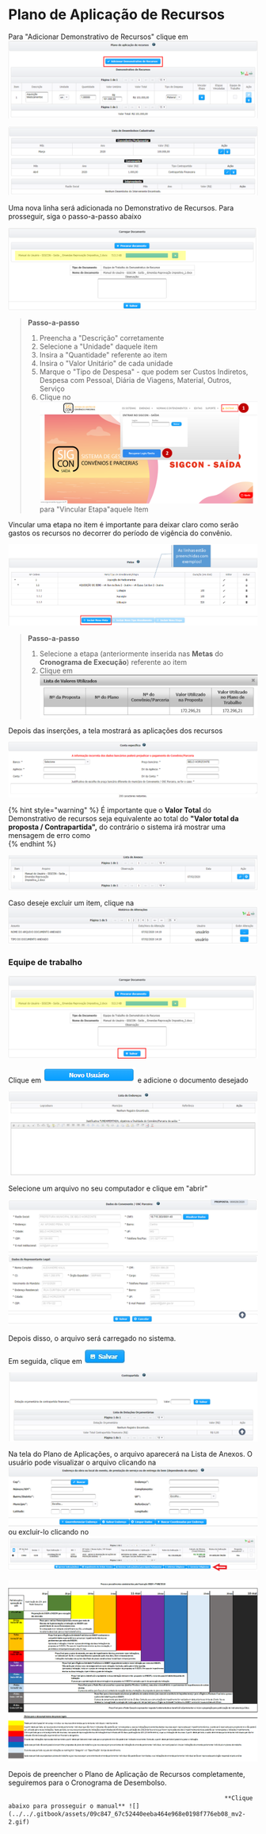 # Plano de Aplicação de Recursos

Para "Adicionar Demonstrativo de Recursos" clique em ![](../../.gitbook/assets/image%20%2868%29.png) 

![](../../.gitbook/assets/image%20%2880%29.png)

Uma nova linha será adicionada no Demonstrativo de Recursos. Para prosseguir, siga o passo-a-passo abaixo

![](../../.gitbook/assets/image%20%2821%29.png)

> **Passo-a-passo**
>
> 1. Preencha a "Descrição" corretamente
> 2. Selecione a "Unidade" daquele item
> 3. Insira a "Quantidade" referente ao item
> 4. Insira o "Valor Unitário" de cada unidade
> 5. Marque o "Tipo de Despesa" - que podem ser Custos Indiretos, Despesa com Pessoal, Diária de Viagens, Material, Outros, Serviço
> 6. Clique no ![](../../.gitbook/assets/image%20%2832%29.png) para "Vincular Etapa"aquele Item

Vincular uma etapa no item é importante para deixar claro como serão gastos os recursos no decorrer do período de vigência do convênio.

![](../../.gitbook/assets/image%20%2866%29.png)

> **Passo-a-passo**
>
> 1. Selecione a etapa \(anteriormente inserida nas **Metas** do **Cronograma de Execução**\) referente ao item
> 2. Clique em ![](../../.gitbook/assets/image%20%2822%29.png)

Depois das inserções, a tela mostrará as aplicações dos recursos

![](../../.gitbook/assets/image%20%2834%29.png)

{% hint style="warning" %}
É importante que o **Valor Total** do Demonstrativo de recursos seja equivalente ao total do **"Valor total da proposta / Contrapartida",** do contrário o sistema irá mostrar uma mensagem de erro como   
{% endhint %}

![](../../.gitbook/assets/image%20%2863%29.png)

Caso deseje excluir um item, clique na ![](../../.gitbook/assets/image%20%2887%29.png) 

### Equipe de trabalho

![](../../.gitbook/assets/image%20%2827%29.png)

Clique em ![](../../.gitbook/assets/image%20%2857%29.png) e adicione o documento desejado

![](../../.gitbook/assets/image%20%2870%29.png)

Selecione um arquivo no seu computador e clique em "abrir"

![](../../.gitbook/assets/image%20%2814%29.png)

Depois disso, o arquivo será carregado no sistema.

Em seguida, clique em ![](../../.gitbook/assets/icone_salvar.jpg) 

![](../../.gitbook/assets/image%20%2830%29.png)

Na tela do Plano de Aplicações, o arquivo aparecerá na Lista de Anexos. O usuário pode visualizar o arquivo clicando na ![](../../.gitbook/assets/image%20%2849%29.png) ou excluir-lo clicando no ![](../../.gitbook/assets/image%20%28101%29.png) 

![](../../.gitbook/assets/image%20%2874%29.png)

Depois de preencher o Plano de Aplicação de Recursos completamente, seguiremos para o Cronograma de Desembolso. 

                                                                 **Clique abaixo para prosseguir o manual** ![](../../.gitbook/assets/09c847_67c52440eeba464e968e0198f776eb08_mv2-2.gif) 

